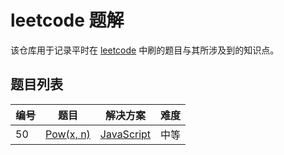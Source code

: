 # leetcode 题解

该仓库用于记录平时在 [leetcode](https://leetcode-cn.com/) 中刷的题目与其所涉及到的知识点。

## 题目列表

| 编号 | 题目                                                                   | 解决方案                                                     | 难度 |
|------|------------------------------------------------------------------------|--------------------------------------------------------------|------|
| 50   | [Pow(x, n)](problems/50.powx-n/README.md)                              | [JavaScript](problems/50.powx-n/solution.js)                 | 中等 |